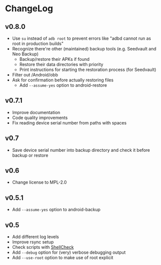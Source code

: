 # ChangeLog

## v0.8.0

* Use `su` instead of `adb root` to prevent errors like "adbd cannot run as root in production builds"
* Recognize there're other (maintained) backup tools (e.g. Seedvault and Neo Backup)
  * Backup/restore their APKs if found
  * Restore their data directories with priority
  * Print instructions for starting the restoration process (for Seedvault)
* Filter out /Android/obb
* Ask for confirmation before actually restoring files
  * Add `--assume-yes` option to android-restore

## v0.7.1

* Improve documentation
* Code quality improvements
* Fix reading device serial number from paths with spaces

## v0.7

* Save device serial number into backup directory and check it before backup or restore

## v0.6

* Change license to MPL-2.0

## v0.5.1

* Add `--assume-yes` option to android-backup

## v0.5

* Add different log levels
* Improve rsync setup
* Check scripts with [ShellCheck](https://github.com/koalaman/shellcheck)
* Add `--debug` option for (very) verbose debugging output
* Add `--use-root` option to make use of root explicit
